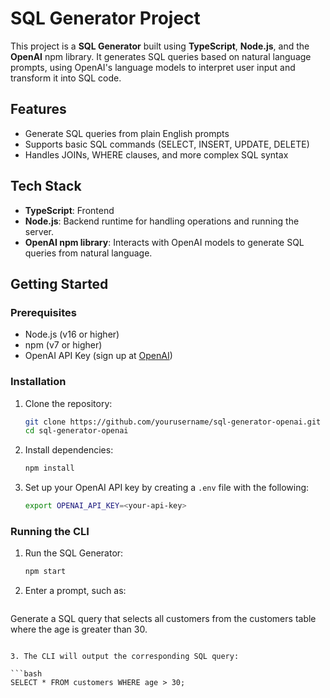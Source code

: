 # SQL Generator Project

This project is a **SQL Generator** built using **TypeScript**, **Node.js**, and the **OpenAI** npm library. It generates SQL queries based on natural language prompts, using OpenAI's language models to interpret user input and transform it into SQL code.

## Features

- Generate SQL queries from plain English prompts
- Supports basic SQL commands (SELECT, INSERT, UPDATE, DELETE)
- Handles JOINs, WHERE clauses, and more complex SQL syntax

## Tech Stack

- **TypeScript**: Frontend
- **Node.js**: Backend runtime for handling operations and running the server.
- **OpenAI npm library**: Interacts with OpenAI models to generate SQL queries from natural language.

## Getting Started

### Prerequisites

- Node.js (v16 or higher)
- npm (v7 or higher)
- OpenAI API Key (sign up at [OpenAI](https://beta.openai.com/signup))

### Installation

1. Clone the repository:

   ```bash
   git clone https://github.com/yourusername/sql-generator-openai.git
   cd sql-generator-openai
   ```
2. Install dependencies:

   ```bash
   npm install
   ```
3. Set up your OpenAI API key by creating a `.env` file with the following:

   ```bash
   export OPENAI_API_KEY=<your-api-key>
   ```

### Running the CLI

1. Run the SQL Generator:

   ```bash
   npm start
   ```

2. Enter a prompt, such as:

   ```bash
  Generate a SQL query that selects all customers from the customers table where the age is greater than 30.
   ```

3. The CLI will output the corresponding SQL query:

   ```bash
   SELECT * FROM customers WHERE age > 30;
   ```

